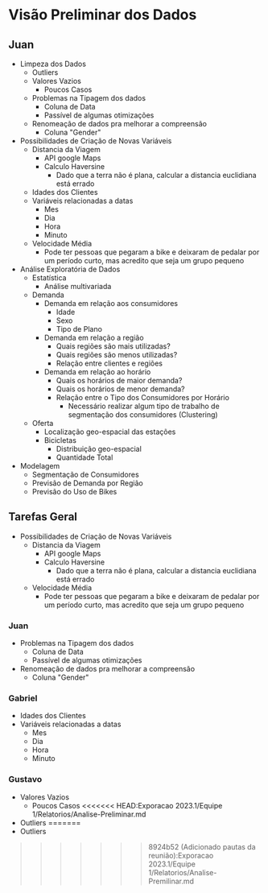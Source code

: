 # Visão Preliminar dos Dados

## Juan

- Limpeza dos Dados
  - Outliers
  - Valores Vazios
    - Poucos Casos
  - Problemas na Tipagem dos dados
    - Coluna de Data
    - Passível de algumas otimizações
  - Renomeação de dados pra melhorar a compreensão
    - Coluna "Gender"
- Possibilidades de Criação de Novas Variáveis
  - Distancia da Viagem
    - API google Maps
    - Calculo Haversine
      - Dado que a terra não é plana, calcular a distancia euclidiana está errado
  - Idades dos Clientes
  - Variáveis relacionadas a datas
    - Mes
    - Dia
    - Hora
    - Minuto
  - Velocidade Média
    - Pode ter pessoas que pegaram a bike e deixaram de pedalar por um período curto, mas acredito que seja um grupo pequeno
- Análise Exploratória de Dados
  - Estatística
    - Análise multivariada
  - Demanda
    - Demanda em relação aos consumidores
      - Idade
      - Sexo
      - Tipo de Plano
    - Demanda em relação a região
      - Quais regiões são mais utilizadas?
      - Quais regiões são menos utilizadas?
      - Relação entre clientes e regiões
    - Demanda em relação ao horário
      - Quais os horários de maior demanda?
      - Quais os horários de menor demanda?
      - Relação entre o Tipo dos Consumidores por Horário
        - Necessário realizar algum tipo de trabalho de segmentação dos consumidores (Clustering)
  - Oferta
    - Localização geo-espacial das estações
    - Bicicletas
      - Distribuição geo-espacial
      - Quantidade Total
- Modelagem
  - Segmentação de Consumidores
  - Previsão de Demanda por Região
  - Previsão do Uso de Bikes


## Tarefas Geral

- Possibilidades de Criação de Novas Variáveis
  - Distancia da Viagem
    - API google Maps
    - Calculo Haversine
      - Dado que a terra não é plana, calcular a distancia euclidiana está errado
  - Velocidade Média
    - Pode ter pessoas que pegaram a bike e deixaram de pedalar por um período curto, mas acredito que seja um grupo pequeno

### Juan

- Problemas na Tipagem dos dados
  - Coluna de Data
  - Passível de algumas otimizações
- Renomeação de dados pra melhorar a compreensão
  - Coluna "Gender"

### Gabriel

- Idades dos Clientes
- Variáveis relacionadas a datas
  - Mes
  - Dia
  - Hora
  - Minuto

### Gustavo
- Valores Vazios 
    - Poucos Casos
<<<<<<< HEAD:Exporacao 2023.1/Equipe 1/Relatorios/Analise-Preliminar.md
- Outliers
=======
- Outliers
>>>>>>> 8924b52 (Adicionado pautas da reunião):Exporacao 2023.1/Equipe 1/Relatorios/Analise-Premilinar.md
